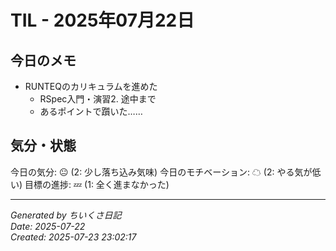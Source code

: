 # TIL - 2025年07月22日

## 今日のメモ
 - RUNTEQのカリキュラムを進めた
	 - RSpec入門・演習2. 途中まで
	 - あるポイントで躓いた……

## 気分・状態
今日の気分: 😐 (2: 少し落ち込み気味)
今日のモチベーション: ☁ (2: やる気が低い)
目標の進捗: 💤 (1: 全く進まなかった)

---
*Generated by ちいくさ日記*  
*Date: 2025-07-22*  
*Created: 2025-07-23 23:02:17*
